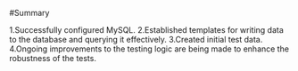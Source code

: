 #Summary

1.Successfully configured MySQL.
2.Established templates for writing data to the database and querying it effectively.
3.Created initial test data.
4.Ongoing improvements to the testing logic are being made to enhance the robustness of the tests.
